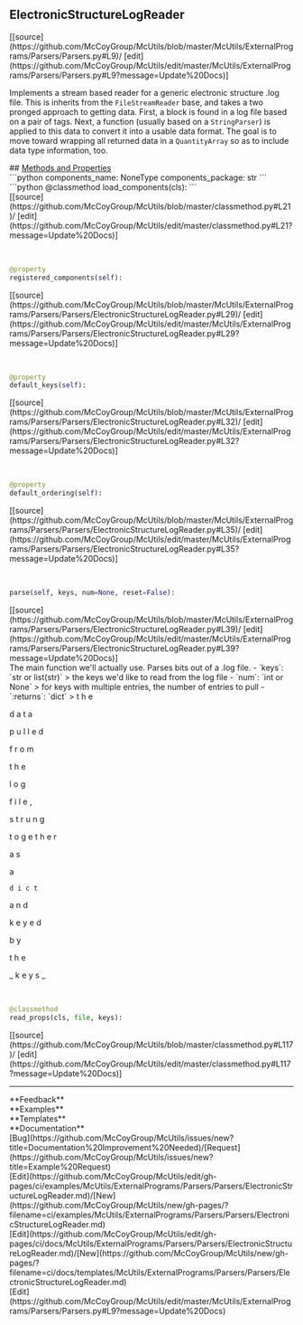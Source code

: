 ## <a id="McUtils.ExternalPrograms.Parsers.Parsers.ElectronicStructureLogReader">ElectronicStructureLogReader</a> 

<div class="docs-source-link" markdown="1">
[[source](https://github.com/McCoyGroup/McUtils/blob/master/McUtils/ExternalPrograms/Parsers/Parsers.py#L9)/
[edit](https://github.com/McCoyGroup/McUtils/edit/master/McUtils/ExternalPrograms/Parsers/Parsers.py#L9?message=Update%20Docs)]
</div>

Implements a stream based reader for a generic electronic structure .log file.
This is inherits from the `FileStreamReader` base, and takes a two pronged approach to getting data.
First, a block is found in a log file based on a pair of tags.
Next, a function (usually based on a `StringParser`) is applied to this data to convert it into a usable data format.
The goal is to move toward wrapping all returned data in a `QuantityArray` so as to include data type information, too.







<div class="collapsible-section">
 <div class="collapsible-section collapsible-section-header" markdown="1">
## <a class="collapse-link" data-toggle="collapse" href="#methods" markdown="1"> Methods and Properties</a> <a class="float-right" data-toggle="collapse" href="#methods"><i class="fa fa-chevron-down"></i></a>
 </div>
 <div class="collapsible-section collapsible-section-body collapse show" id="methods" markdown="1">
 ```python
components_name: NoneType
components_package: str
```
<a id="McUtils.ExternalPrograms.Parsers.Parsers.ElectronicStructureLogReader.load_components" class="docs-object-method">&nbsp;</a> 
```python
@classmethod
load_components(cls): 
```
<div class="docs-source-link" markdown="1">
[[source](https://github.com/McCoyGroup/McUtils/blob/master/classmethod.py#L21)/
[edit](https://github.com/McCoyGroup/McUtils/edit/master/classmethod.py#L21?message=Update%20Docs)]
</div>


<a id="McUtils.ExternalPrograms.Parsers.Parsers.ElectronicStructureLogReader.registered_components" class="docs-object-method">&nbsp;</a> 
```python
@property
registered_components(self): 
```
<div class="docs-source-link" markdown="1">
[[source](https://github.com/McCoyGroup/McUtils/blob/master/McUtils/ExternalPrograms/Parsers/Parsers/ElectronicStructureLogReader.py#L29)/
[edit](https://github.com/McCoyGroup/McUtils/edit/master/McUtils/ExternalPrograms/Parsers/Parsers/ElectronicStructureLogReader.py#L29?message=Update%20Docs)]
</div>


<a id="McUtils.ExternalPrograms.Parsers.Parsers.ElectronicStructureLogReader.default_keys" class="docs-object-method">&nbsp;</a> 
```python
@property
default_keys(self): 
```
<div class="docs-source-link" markdown="1">
[[source](https://github.com/McCoyGroup/McUtils/blob/master/McUtils/ExternalPrograms/Parsers/Parsers/ElectronicStructureLogReader.py#L32)/
[edit](https://github.com/McCoyGroup/McUtils/edit/master/McUtils/ExternalPrograms/Parsers/Parsers/ElectronicStructureLogReader.py#L32?message=Update%20Docs)]
</div>


<a id="McUtils.ExternalPrograms.Parsers.Parsers.ElectronicStructureLogReader.default_ordering" class="docs-object-method">&nbsp;</a> 
```python
@property
default_ordering(self): 
```
<div class="docs-source-link" markdown="1">
[[source](https://github.com/McCoyGroup/McUtils/blob/master/McUtils/ExternalPrograms/Parsers/Parsers/ElectronicStructureLogReader.py#L35)/
[edit](https://github.com/McCoyGroup/McUtils/edit/master/McUtils/ExternalPrograms/Parsers/Parsers/ElectronicStructureLogReader.py#L35?message=Update%20Docs)]
</div>


<a id="McUtils.ExternalPrograms.Parsers.Parsers.ElectronicStructureLogReader.parse" class="docs-object-method">&nbsp;</a> 
```python
parse(self, keys, num=None, reset=False): 
```
<div class="docs-source-link" markdown="1">
[[source](https://github.com/McCoyGroup/McUtils/blob/master/McUtils/ExternalPrograms/Parsers/Parsers/ElectronicStructureLogReader.py#L39)/
[edit](https://github.com/McCoyGroup/McUtils/edit/master/McUtils/ExternalPrograms/Parsers/Parsers/ElectronicStructureLogReader.py#L39?message=Update%20Docs)]
</div>
The main function we'll actually use. Parses bits out of a .log file.
  - `keys`: `str or list(str)`
    > the keys we'd like to read from the log file
  - `num`: `int or None`
    > for keys with multiple entries, the number of entries to pull
  - `:returns`: `dict`
    > t
h
e
 
d
a
t
a
 
p
u
l
l
e
d
 
f
r
o
m
 
t
h
e
 
l
o
g
 
f
i
l
e
,
 
s
t
r
u
n
g
 
t
o
g
e
t
h
e
r
 
a
s
 
a
 
`
d
i
c
t
`
 
a
n
d
 
k
e
y
e
d
 
b
y
 
t
h
e
 
_
k
e
y
s
_


<a id="McUtils.ExternalPrograms.Parsers.Parsers.ElectronicStructureLogReader.read_props" class="docs-object-method">&nbsp;</a> 
```python
@classmethod
read_props(cls, file, keys): 
```
<div class="docs-source-link" markdown="1">
[[source](https://github.com/McCoyGroup/McUtils/blob/master/classmethod.py#L117)/
[edit](https://github.com/McCoyGroup/McUtils/edit/master/classmethod.py#L117?message=Update%20Docs)]
</div>
 </div>
</div>












---


<div markdown="1" class="text-secondary">
<div class="container">
  <div class="row">
   <div class="col" markdown="1">
**Feedback**   
</div>
   <div class="col" markdown="1">
**Examples**   
</div>
   <div class="col" markdown="1">
**Templates**   
</div>
   <div class="col" markdown="1">
**Documentation**   
</div>
   <div class="col" markdown="1">
   
</div>
   <div class="col" markdown="1">
   
</div>
   <div class="col" markdown="1">
   
</div>
</div>
  <div class="row">
   <div class="col" markdown="1">
[Bug](https://github.com/McCoyGroup/McUtils/issues/new?title=Documentation%20Improvement%20Needed)/[Request](https://github.com/McCoyGroup/McUtils/issues/new?title=Example%20Request)   
</div>
   <div class="col" markdown="1">
[Edit](https://github.com/McCoyGroup/McUtils/edit/gh-pages/ci/examples/McUtils/ExternalPrograms/Parsers/Parsers/ElectronicStructureLogReader.md)/[New](https://github.com/McCoyGroup/McUtils/new/gh-pages/?filename=ci/examples/McUtils/ExternalPrograms/Parsers/Parsers/ElectronicStructureLogReader.md)   
</div>
   <div class="col" markdown="1">
[Edit](https://github.com/McCoyGroup/McUtils/edit/gh-pages/ci/docs/McUtils/ExternalPrograms/Parsers/Parsers/ElectronicStructureLogReader.md)/[New](https://github.com/McCoyGroup/McUtils/new/gh-pages/?filename=ci/docs/templates/McUtils/ExternalPrograms/Parsers/Parsers/ElectronicStructureLogReader.md)   
</div>
   <div class="col" markdown="1">
[Edit](https://github.com/McCoyGroup/McUtils/edit/master/McUtils/ExternalPrograms/Parsers/Parsers.py#L9?message=Update%20Docs)   
</div>
   <div class="col" markdown="1">
   
</div>
   <div class="col" markdown="1">
   
</div>
   <div class="col" markdown="1">
   
</div>
</div>
</div>
</div>